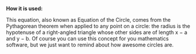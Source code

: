 **How it is used:**

This equation, also known as Equation of the Circle,
comes from the Pythagorean theorem when applied to any point on a circle:
the radius is the hypotenuse of a right-angled triangle whose other sides are of length x − a and y − b.
Of course you can use this concept for you mathematics software, but we just want to remind about how awesome circles are.

